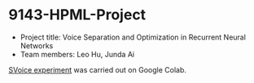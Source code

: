 # 9143-HPML-Project

- Project title: Voice Separation and Optimization in Recurrent Neural Networks
- Team members: Leo Hu, Junda Ai

[SVoice experiment](https://colab.research.google.com/drive/1B1cNeMLSL0KVs-Am1dKA5_F4E6k474_d#scrollTo=9DPpT3KiFTn2) was carried out on Google Colab.
